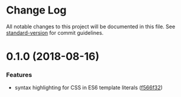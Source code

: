 # Change Log

All notable changes to this project will be documented in this file. See [standard-version](https://github.com/conventional-changelog/standard-version) for commit guidelines.

<a name="0.1.0"></a>
# 0.1.0 (2018-08-16)


### Features

* syntax highlighting for CSS in ES6 template literals ([f566f32](https://github.com/bashmish/es6-string-css/commit/f566f32))
